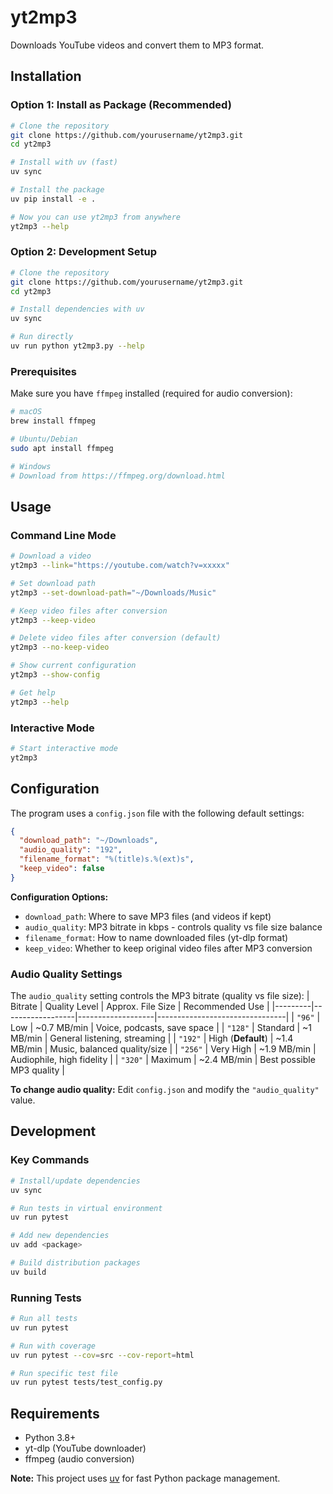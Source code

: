 # yt2mp3

Downloads YouTube videos and convert them to MP3 format.

## Installation

### Option 1: Install as Package (Recommended)
```bash
# Clone the repository
git clone https://github.com/yourusername/yt2mp3.git
cd yt2mp3

# Install with uv (fast)
uv sync

# Install the package
uv pip install -e .

# Now you can use yt2mp3 from anywhere
yt2mp3 --help
```

### Option 2: Development Setup
```bash
# Clone the repository
git clone https://github.com/yourusername/yt2mp3.git
cd yt2mp3

# Install dependencies with uv
uv sync

# Run directly
uv run python yt2mp3.py --help
```

### Prerequisites
Make sure you have `ffmpeg` installed (required for audio conversion):

```bash
# macOS
brew install ffmpeg

# Ubuntu/Debian
sudo apt install ffmpeg

# Windows
# Download from https://ffmpeg.org/download.html
```

## Usage

### Command Line Mode
```bash
# Download a video
yt2mp3 --link="https://youtube.com/watch?v=xxxxx"

# Set download path
yt2mp3 --set-download-path="~/Downloads/Music"

# Keep video files after conversion
yt2mp3 --keep-video

# Delete video files after conversion (default)
yt2mp3 --no-keep-video

# Show current configuration
yt2mp3 --show-config

# Get help
yt2mp3 --help
```

### Interactive Mode
```bash
# Start interactive mode
yt2mp3
```

## Configuration

The program uses a `config.json` file with the following default settings:

```json
{
  "download_path": "~/Downloads",
  "audio_quality": "192",
  "filename_format": "%(title)s.%(ext)s",
  "keep_video": false
}
```

**Configuration Options:**
- `download_path`: Where to save MP3 files (and videos if kept)
- `audio_quality`: MP3 bitrate in kbps - controls quality vs file size balance
- `filename_format`: How to name downloaded files (yt-dlp format)
- `keep_video`: Whether to keep original video files after MP3 conversion

### Audio Quality Settings

The `audio_quality` setting controls the MP3 bitrate (quality vs file size):
| Bitrate | Quality Level    | Approx. File Size | Recommended Use                |
|---------|------------------|-------------------|--------------------------------|
| `"96"`  | Low              | ~0.7 MB/min       | Voice, podcasts, save space    |
| `"128"` | Standard         | ~1 MB/min         | General listening, streaming   |
| `"192"` | High (**Default**) | ~1.4 MB/min     | Music, balanced quality/size   |
| `"256"` | Very High        | ~1.9 MB/min       | Audiophile, high fidelity      |
| `"320"` | Maximum          | ~2.4 MB/min       | Best possible MP3 quality      |

**To change audio quality:** Edit `config.json` and modify the `"audio_quality"` value.


## Development

### Key Commands
```bash
# Install/update dependencies
uv sync

# Run tests in virtual environment
uv run pytest

# Add new dependencies
uv add <package>

# Build distribution packages
uv build
```

### Running Tests
```bash
# Run all tests
uv run pytest

# Run with coverage
uv run pytest --cov=src --cov-report=html

# Run specific test file
uv run pytest tests/test_config.py
```


## Requirements

- Python 3.8+
- yt-dlp (YouTube downloader)
- ffmpeg (audio conversion)

**Note:** This project uses [uv](https://github.com/astral-sh/uv) for fast Python package management.
